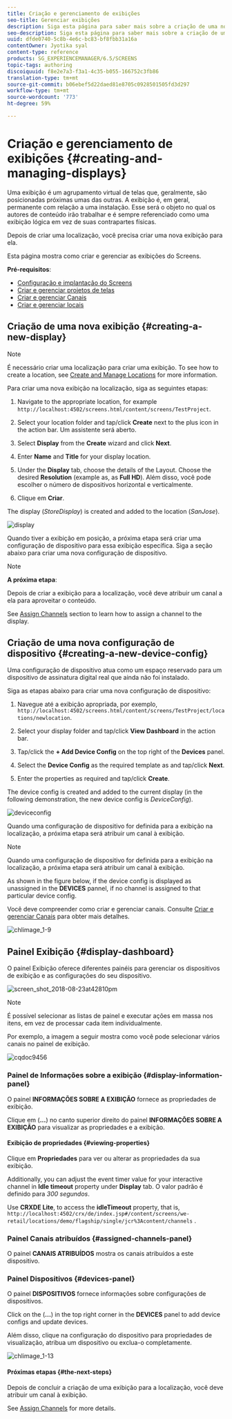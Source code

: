 ```yaml
---
title: Criação e gerenciamento de exibições
seo-title: Gerenciar exibições
description: Siga esta página para saber mais sobre a criação de uma nova exibição ou configuração de dispositivo. Além disso, saiba mais sobre o painel de exibição.
seo-description: Siga esta página para saber mais sobre a criação de uma nova exibição ou configuração de dispositivo. Além disso, saiba mais sobre o painel de exibição.
uuid: dfde0740-5c8b-4e6c-bc83-bf8fbb31a16a
contentOwner: Jyotika syal
content-type: reference
products: SG_EXPERIENCEMANAGER/6.5/SCREENS
topic-tags: authoring
discoiquuid: f8e2e7a3-f3a1-4c35-b055-166752c3fb86
translation-type: tm+mt
source-git-commit: b06ebef5d22daed81e8705c0928501505fd3d297
workflow-type: tm+mt
source-wordcount: '773'
ht-degree: 59%

---
```



# Criação e gerenciamento de exibições {#creating-and-managing-displays}

Uma exibição é um agrupamento virtual de telas que, geralmente, são posicionadas próximas umas das outras. A exibição é, em geral, permanente com relação a uma instalação. Esse será o objeto no qual os autores de conteúdo irão trabalhar e é sempre referenciado como uma exibição lógica em vez de suas contrapartes físicas.

Depois de criar uma localização, você precisa criar uma nova exibição para ela.

Esta página mostra como criar e gerenciar as exibições do Screens.

**Pré-requisitos**:

* [Configuração e implantação do Screens](configuring-screens-introduction.md)
* [Criar e gerenciar projetos de telas](creating-a-screens-project.md)
* [Criar e gerenciar Canais](managing-channels.md)
* [Criar e gerenciar locais](managing-locations.md)

## Criação de uma nova exibição {#creating-a-new-display}

>[!NOTE]
>
>É necessário criar uma localização para criar uma exibição. To see how to create a location, see [Create and Manage Locations](managing-locations.md) for more information.

Para criar uma nova exibição na localização, siga as seguintes etapas:

1. Navigate to the appropriate location, for example `http://localhost:4502/screens.html/content/screens/TestProject`.
1. Select your location folder and tap/click **Create** next to the plus icon in the action bar. Um assistente será aberto.
1. Select **Display** from the **Create** wizard and click **Next**.

1. Enter **Name** and **Title** for your display location.

1. Under the **Display** tab, choose the details of the Layout. Choose the desired **Resolution** (example as, as **Full HD**). Além disso, você pode escolher o número de dispositivos horizontal e verticalmente.

1. Clique em **Criar**.

The display (*StoreDisplay*) is created and added to the location (*SanJose*).

![display](assets/display.gif)

Quando tiver a exibição em posição, a próxima etapa será criar uma configuração de dispositivo para essa exibição específica. Siga a seção abaixo para criar uma nova configuração de dispositivo.

>[!NOTE]
>
>**A próxima etapa**:
>
>Depois de criar a exibição para a localização, você deve atribuir um canal a ela para aproveitar o conteúdo.
>
>See [Assign Channels](channel-assignment.md) section to learn how to assign a channel to the display.

## Criação de uma nova configuração de dispositivo {#creating-a-new-device-config}

Uma configuração de dispositivo atua como um espaço reservado para um dispositivo de assinatura digital real que ainda não foi instalado.

Siga as etapas abaixo para criar uma nova configuração de dispositivo:

1. Navegue até a exibição apropriada, por exemplo, `http://localhost:4502/screens.html/content/screens/TestProject/locations/newlocation`.
1. Select your display folder and tap/click **View Dashboard** in the action bar.
1. Tap/click the **+ Add Device Config** on the top right of the **Devices** panel.

1. Select the **Device Config** as the required template as and tap/click **Next**.

1. Enter the properties as required and tap/click **Create**.

The device config is created and added to the current display (in the following demonstration, the new device config is *DeviceConfig*).

![deviceconfig](assets/deviceconfig.gif)

Quando uma configuração de dispositivo for definida para a exibição na localização, a próxima etapa será atribuir um canal à exibição.

>[!NOTE]
>
>Quando uma configuração de dispositivo for definida para a exibição na localização, a próxima etapa será atribuir um canal à exibição.
>
>As shown in the figure below, if the device config is displayed as unassigned in the **DEVICES** pannel, if no channel is assigned to that particular device config.
>
>Você deve compreender como criar e gerenciar canais. Consulte [Criar e gerenciar Canais](managing-channels.md) para obter mais detalhes.

![chlimage_1-9](assets/chlimage_1-9.png)

## Painel Exibição {#display-dashboard}

O painel Exibição oferece diferentes painéis para gerenciar os dispositivos de exibição e as configurações do seu dispositivo.

![screen_shot_2018-08-23at42810pm](assets/screen_shot_2018-08-23at42810pm.png)

>[!NOTE]
>
>É possível selecionar as listas de painel e executar ações em massa nos itens, em vez de processar cada item individualmente.
>
>Por exemplo, a imagem a seguir mostra como você pode selecionar vários canais no painel de exibição.

![cqdoc9456](assets/cqdoc9456.gif)

### Painel de Informações sobre a exibição {#display-information-panel}

O painel **INFORMAÇÕES SOBRE A EXIBIÇÃO** fornece as propriedades de exibição.

Clique em (**...**) no canto superior direito do painel **INFORMAÇÕES SOBRE A EXIBIÇÃO** para visualizar as propriedades e a exibição.


#### Exibição de propriedades {#viewing-properties}

Clique em **Propriedades** para ver ou alterar as propriedades da sua exibição.

Additionally, you can adjust the event timer value for your interactive channel in **Idle timeout** property under **Display** tab. O valor padrão é definido para *300 segundos*.

Use **CRXDE Lite**, to access the **idleTimeout** property, that is, `http://localhost:4502/crx/de/index.jsp#/content/screens/we-retail/locations/demo/flagship/single/jcr%3Acontent/channels` .


### Painel Canais atribuídos {#assigned-channels-panel}

O painel **CANAIS ATRIBUÍDOS** mostra os canais atribuídos a este dispositivo.


### Painel Dispositivos {#devices-panel}

O painel **DISPOSITIVOS** fornece informações sobre configurações de dispositivos.

Click on the (**...**) in the top right corner in the **DEVICES** panel to add device configs and update devices.

Além disso, clique na configuração do dispositivo para propriedades de visualização, atribua um dispositivo ou exclua-o completamente.

![chlimage_1-13](assets/chlimage_1-13.png)

#### Próximas etapas {#the-next-steps}

Depois de concluir a criação de uma exibição para a localização, você deve atribuir um canal à exibição.

See [Assign Channels](channel-assignment.md) for more details.

